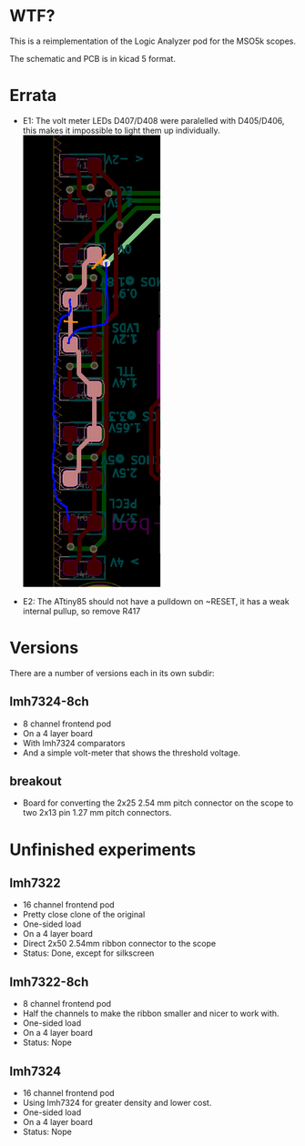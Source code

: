 # WTF?

This is a reimplementation of the Logic Analyzer pod for the MSO5k scopes.

The schematic and PCB is in kicad 5 format.

# Errata

* E1: The volt meter LEDs D407/D408 were paralelled with D405/D406,
this makes it impossible to light them up individually.
![fix e1](img/e1-fix.png "Fix for error 1")

* E2: The ATtiny85 should not have a pulldown on ~RESET, it has a weak internal pullup, so remove R417


# Versions


There are a number of versions each in its own subdir:

## lmh7324-8ch
* 8 channel frontend pod
* On a 4 layer board
* With lmh7324 comparators
* And a simple volt-meter that shows the threshold voltage.

## breakout
* Board for converting the 2x25 2.54 mm pitch connector on the scope to two 2x13 pin 1.27 mm pitch connectors.

# Unfinished experiments

## lmh7322
* 16 channel frontend pod
* Pretty close clone of the original
* One-sided load
* On a 4 layer board
* Direct 2x50 2.54mm ribbon connector to the scope
* Status: Done, except for silkscreen

## lmh7322-8ch
* 8 channel frontend pod
* Half the channels to make the ribbon smaller and nicer to work with.
* One-sided load
* On a 4 layer board
* Status: Nope

## lmh7324
* 16 channel frontend pod
* Using lmh7324 for greater density and lower cost.
* One-sided load
* On a 4 layer board
* Status: Nope



